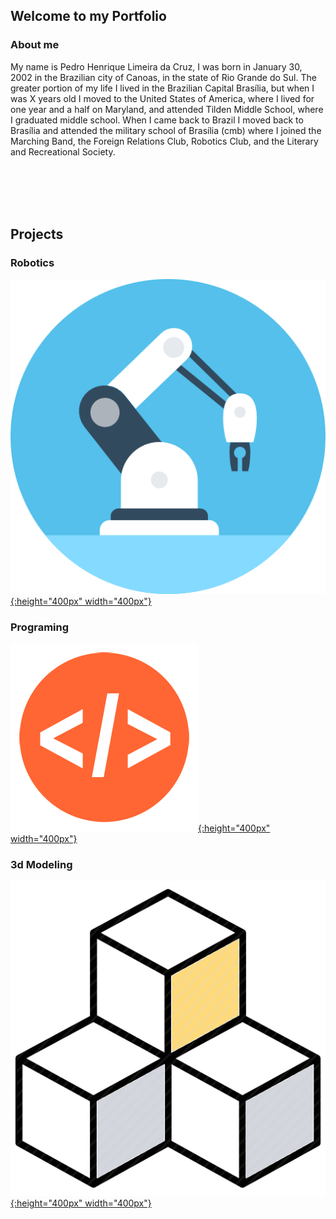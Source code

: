 ## Welcome to my Portfolio

### About me

   My name is Pedro Henrique Limeira da Cruz, I was born in January 30, 2002 in the Brazilian city of Canoas, in the
state of Rio Grande do Sul.
   The greater portion of my life I lived in the Brazilian Capital Brasília, but when I was X years old I moved to the 
United States of America, where I lived for one year and a half on Maryland, and attended Tilden Middle School, where I 
graduated middle school.
   When I came back to Brazil I moved back to Brasília and attended the military school of Brasília (cmb) where I joined
the Marching Band, the Foreign Relations Club, Robotics Club, and the Literary and Recreational Society.

<br/><br/>
<br/><br/>
            
## Projects



### Robotics

[![button](/Images/Robotics/RobotArm.png){:height="400px" width="400px"}](https://pedro4064.github.io/Portfolio/test.html)


### Programing 

[![Programing](/Images/Programing/code.png){:height="400px" width="400px"}](https://pedro4064.github.io/Portfolio/test.html)


### 3d Modeling

[![3D Modeling](/Images/3D/3D.png){:height="400px" width="400px"}](https://pedro4064.github.io/Portfolio/test.html)

  <script src="https://embed.github.com/view/3d/Pedro4064/Portfolio/master/STL/PI%20GAMEBOY%20CASE.stl"  height=600&width=1000 ALIGN=”right”></script>
